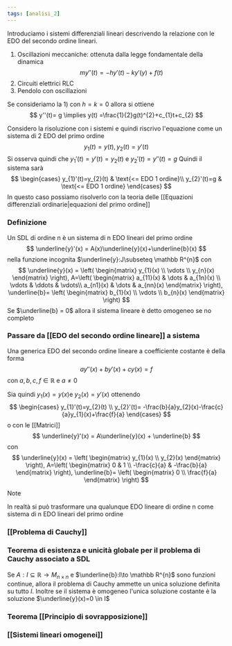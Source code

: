 ```yaml
---
tags: [analisi_2]
---
```

Introduciamo i sistemi differenziali lineari descrivendo la relazione con le EDO del secondo ordine lineari.

1) Oscillazioni meccaniche: ottenuta dalla legge fondamentale della dinamica
$$
my''(t)=-hy'(t)-ky'(y)+f(t) 
$$
2) Circuiti elettrici RLC
3) Pendolo con oscillazioni

Se consideriamo la 1) con $h=k=0$ allora si ottiene
$$
y''(t)= g \implies y(t) =\frac{1}{2}g(t)^{2}+c_{1}t+c_{2}
$$

Considero la risoluzione con i sistemi e quindi riscrivo l'equazione come un sistema di 2 EDO del primo ordine
$$
y_{1}(t)=y(t), y_{2}(t) = y'(t)
$$
Si osserva quindi che $y_{1}'(t) = y'(t)=y_{2}(t)$ e $y_{2}'(t)=y''(t)=g$
Quindi il sistema sarà
$$
\begin{cases}
y_{1}'(t)=y_{2}(t) & \text{<= EDO 1 ordine}\\
y_{2}'(t)=g & \text{<= EDO 1 ordine}
\end{cases}
$$
In questo caso possiamo risolverlo con la teoria delle [[Equazioni differenziali ordinarie|equazioni del primo ordine]]

### Definizione

Un SDL di ordine n è un sistema di n EDO lineari del primo ordine
$$
\underline{y}'(x) = A(x)\underline{y}(x)+\underline{b}(x)
$$
nella funzione incognita $\underline{y}:J\subseteq \mathbb R^{n}$ con 
$$
\underline{y}(x) = 
\left(
\begin{matrix}
y_{1}(x) \\
\vdots \\
y_{n}(x)
\end{matrix}
\right),
A=\left(
\begin{matrix}
a_{11}(x) & \dots & a_{1n}(x) \\
\vdots  & \ddots  & \vdots\\
a_{n1}(x) & \dots  & a_{nn}(x)
\end{matrix}
\right), \underline{b}= 
\left(
\begin{matrix}
b_{1}(x) \\
\vdots \\
b_{n}(x)
\end{matrix}
\right)
$$
Se $\underline{b} = 0$ allora il sistema lineare è detto omogeneo se no completo

### Passare da [[EDO del secondo ordine lineare]] a sistema 

Una generica EDO del secondo ordine lineare a coefficiente costante è della forma
$$
ay''(x)+by'(x)+cy(x)=f
$$
con $a,b,c,f\in\mathbb R$ e $a\neq 0$ 

Sia quindi $y_{1}(x)=y(x)$e $y_{2}(x)=y'(x)$ ottenendo
$$
\begin{cases}
y_{1}'(t)=y_{2}(t) \\
y_{2}'(t)= -\frac{b}{a}y_{2}(x)-\frac{c}{a}y_{1}(x)+\frac{f}{a}
\end{cases}
$$
o con le [[Matrici]]
$$
\underline{y}'(x) = A\underline{y}(x) + \underline{b}
$$
con
$$
\underline{y}(x) = 
\left(
\begin{matrix}
y_{1}(x) \\
y_{2}(x)
\end{matrix}
\right),
A=\left(
\begin{matrix}
0 & 1 \\
-\frac{c}{a} & -\frac{b}{a}
\end{matrix}
\right), \underline{b}= 
\left(
\begin{matrix}
0 \\
\frac{f}{a}
\end{matrix}
\right)
$$
>[!note]
> In realtà si può trasformare una qualunque EDO lineare di ordine n come sistema di n EDO lineari del primo ordine

### [[Problema di Cauchy]]

### Teorema di esistenza e unicità globale per il problema di Cauchy associato a SDL

Se $A:I\subseteq \mathbb R \to M_{n\times n}$ e $\underline{b}:I\to \mathbb R^{n}$ sono funzioni continue, allora il problema di Cauchy ammette un unica soluzione definita su tutto $I$. Inoltre se il sistema è omogeneo l'unica soluzione costante è la soluzione $\underline{y}(x)=0 \in I$

### Teorema [[Principio di sovrapposizione]]

### [[Sistemi lineari omogenei]]